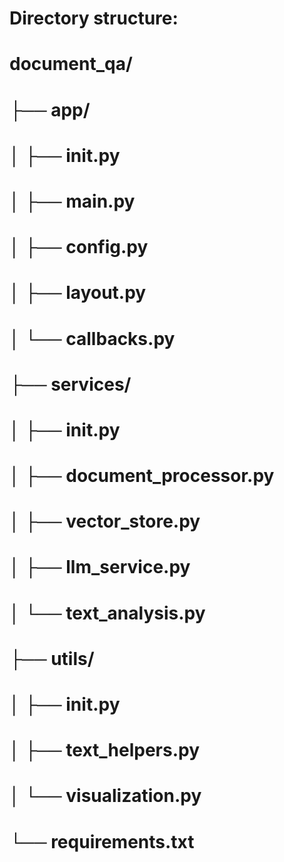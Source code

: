 # Directory structure:
# document_qa/
# ├── app/
# │   ├── __init__.py
# │   ├── main.py
# │   ├── config.py
# │   ├── layout.py
# │   └── callbacks.py
# ├── services/
# │   ├── __init__.py
# │   ├── document_processor.py
# │   ├── vector_store.py
# │   ├── llm_service.py
# │   └── text_analysis.py
# ├── utils/
# │   ├── __init__.py
# │   ├── text_helpers.py
# │   └── visualization.py
# └── requirements.txt